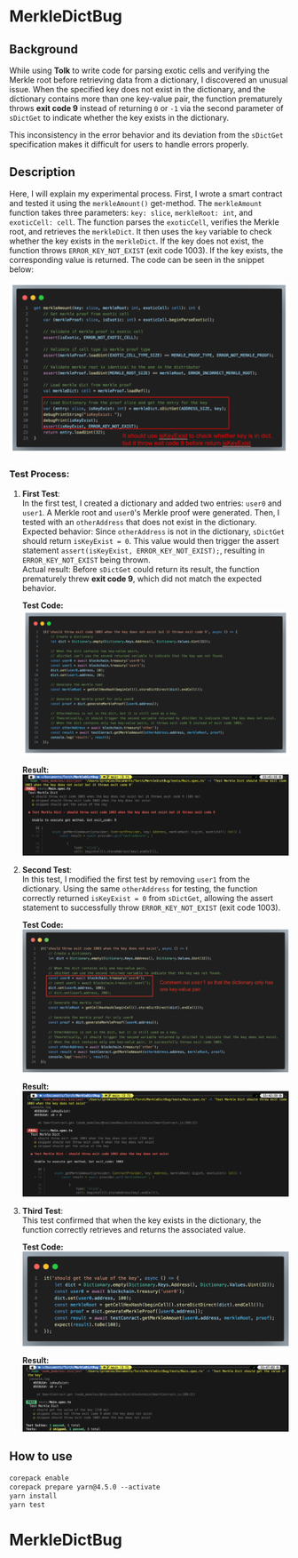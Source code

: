 # MerkleDictBug

## Background

While using **Tolk** to write code for parsing exotic cells and verifying the Merkle root before retrieving data from a dictionary, I discovered an unusual issue. When the specified key does not exist in the dictionary, and the dictionary contains more than one key-value pair, the function prematurely throws **exit code 9** instead of returning `0` or `-1` via the second parameter of `sDictGet` to indicate whether the key exists in the dictionary.

This inconsistency in the error behavior and its deviation from the `sDictGet` specification makes it difficult for users to handle errors properly.

## Description

Here, I will explain my experimental process. First, I wrote a smart contract and tested it using the `merkleAmount()` get-method. The `merkleAmount` function takes three parameters: `key: slice`, `merkleRoot: int`, and `exoticCell: cell`. The function parses the `exoticCell`, verifies the Merkle root, and retrieves the `merkleDict`. It then uses the `key` variable to check whether the key exists in the `merkleDict`. If the key does not exist, the function throws `ERROR_KEY_NOT_EXIST` (exit code 1003). If the key exists, the corresponding value is returned. The code can be seen in the snippet below:

![tolk-merkle-dict-code](/image/tolk-code.png)

### Test Process:

1. **First Test**:  
   In the first test, I created a dictionary and added two entries: `user0` and `user1`. A Merkle root and `user0`'s Merkle proof were generated. Then, I tested with an `otherAddress` that does not exist in the dictionary.  
   Expected behavior: Since `otherAddress` is not in the dictionary, `sDictGet` should return `isKeyExist = 0`. This value would then trigger the assert statement `assert(isKeyExist, ERROR_KEY_NOT_EXIST);`, resulting in `ERROR_KEY_NOT_EXIST` being thrown.  
   Actual result: Before `sDictGet` could return its result, the function prematurely threw **exit code 9**, which did not match the expected behavior.  

   **Test Code:**
   ![test1](./image/test1.png)

   **Result:**
   ![result1](./image/result1.png)

2. **Second Test**:  
   In this test, I modified the first test by removing `user1` from the dictionary. Using the same `otherAddress` for testing, the function correctly returned `isKeyExist = 0` from `sDictGet`, allowing the assert statement to successfully throw `ERROR_KEY_NOT_EXIST` (exit code 1003).

   **Test Code:**
   ![test2](./image/test2.png)

   **Result:**
   ![result2](./image/result2.png)

3. **Third Test**:  
   This test confirmed that when the key exists in the dictionary, the function correctly retrieves and returns the associated value.

   **Test Code:**
   ![test3](./image/test3.png)

   **Result:**
   ![result3](./image/result3.png)

## How to use

```
corepack enable
corepack prepare yarn@4.5.0 --activate
yarn install
yarn test
```

# MerkleDictBug

